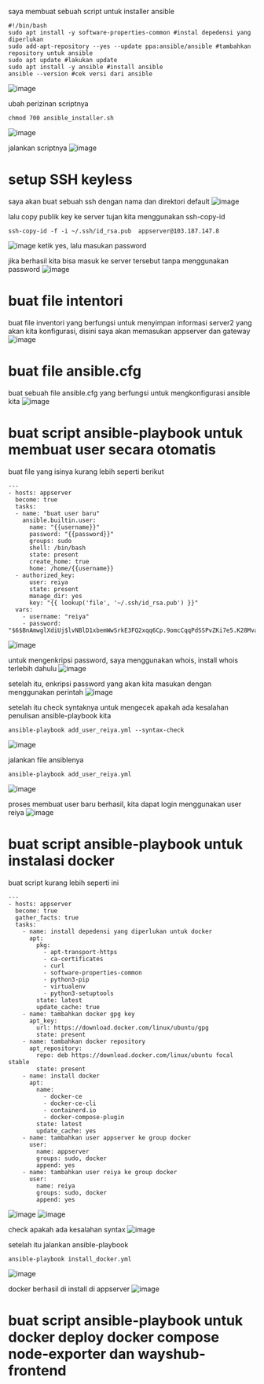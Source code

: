 saya membuat sebuah script untuk installer ansible
```
#!/bin/bash
sudo apt install -y software-properties-common #instal depedensi yang diperlukan
sudo add-apt-repository --yes --update ppa:ansible/ansible #tambahkan repository untuk ansible
sudo apt update #lakukan update
sudo apt install -y ansible #install ansible
ansible --version #cek versi dari ansible
```
![image](https://user-images.githubusercontent.com/36489276/207254765-68c3de55-73ec-40f8-ba58-e0b78038be41.png)

ubah perizinan scriptnya
```
chmod 700 ansible_installer.sh
```

![image](https://user-images.githubusercontent.com/36489276/207254824-e79b552a-136f-4706-b625-ff7bd3ef2c32.png)

jalankan scriptnya
![image](https://user-images.githubusercontent.com/36489276/207255574-a16c2e04-aa28-4485-8d47-3b3ff8d0c7a4.png)

# setup SSH keyless
saya akan buat sebuah ssh dengan nama dan direktori default
![image](https://user-images.githubusercontent.com/36489276/207267225-d8a029e8-b20b-4c62-85a2-d22578bb8bcf.png)

lalu copy publik key ke server tujan kita menggunakan ssh-copy-id
```
ssh-copy-id -f -i ~/.ssh/id_rsa.pub  appserver@103.187.147.8
```
![image](https://user-images.githubusercontent.com/36489276/207267682-c510de0a-41ac-48c6-a30a-6cc24013a126.png)
ketik yes, lalu masukan password

jika berhasil kita bisa masuk ke server tersebut tanpa menggunakan password
![image](https://user-images.githubusercontent.com/36489276/207267950-c39f1931-e357-43ba-9a4f-06266f4cf7fe.png)

# buat file intentori
buat file inventori yang berfungsi untuk menyimpan informasi server2 yang akan kita konfigurasi, disini saya akan memasukan appserver dan gateway
![image](https://user-images.githubusercontent.com/36489276/207364210-4dbe86c0-1bd4-44e9-8486-f355bb8f2634.png)

# buat file ansible.cfg
buat sebuah file ansible.cfg yang berfungsi untuk mengkonfigurasi ansible kita
![image](https://user-images.githubusercontent.com/36489276/207320891-9872d6d3-2749-4c2d-a76f-c703d680fb50.png)

# buat script ansible-playbook untuk membuat user secara otomatis
buat file yang isinya kurang lebih seperti berikut
```
---
- hosts: appserver
  become: true
  tasks:
  - name: "buat user baru"
    ansible.builtin.user:
      name: "{{username}}"
      password: "{{password}}"
      groups: sudo
      shell: /bin/bash
      state: present
      create_home: true
      home: /home/{{username}}
  - authorized_key:
      user: reiya
      state: present
      manage_dir: yes
      key: "{{ lookup('file', '~/.ssh/id_rsa.pub') }}"
  vars:
    - username: "reiya"
    - password: "$6$BnAmwglXdiUj$lvNBlD1xbemWwSrkE3FQ2xqq6Cp.9omcCqqPdSSPvZKi7e5.K28Mvamv4miE/2/6kSEwmxxT9QzK9HYNZC3bC/"
```
![image](https://user-images.githubusercontent.com/36489276/207321635-ab9680e0-233b-46ac-8d1d-ee4b5ba134a8.png)

untuk mengenkripsi password, saya menggunakan whois, install whois terlebih dahulu
![image](https://user-images.githubusercontent.com/36489276/207385008-1ac8bb43-d920-450d-ab50-7820a5cdc168.png)

setelah itu, enkripsi password yang akan kita masukan dengan menggunakan perintah
![image](https://user-images.githubusercontent.com/36489276/207385154-1dcc408b-dce2-4eb1-bb6f-20ace1914c03.png)

setelah itu check syntaknya untuk mengecek apakah ada kesalahan penulisan ansible-playbook kita
```
ansible-playbook add_user_reiya.yml --syntax-check
```
![image](https://user-images.githubusercontent.com/36489276/207321916-6b28350c-f235-45f4-bf62-6ca0056f45b1.png)

jalankan file ansiblenya
```
ansible-playbook add_user_reiya.yml
```
![image](https://user-images.githubusercontent.com/36489276/207321212-4b587d87-9c17-47b8-a66d-f4534025dddc.png)

proses membuat user baru berhasil, kita dapat login menggunakan user reiya
![image](https://user-images.githubusercontent.com/36489276/207322253-29a1c12c-46fd-493f-8b3d-fbf7b7caea47.png)

# buat script ansible-playbook untuk instalasi docker
buat script kurang lebih seperti ini
```
---
- hosts: appserver
  become: true
  gather_facts: true
  tasks:
    - name: install depedensi yang diperlukan untuk docker
      apt:
        pkg:
          - apt-transport-https
          - ca-certificates
          - curl
          - software-properties-common
          - python3-pip
          - virtualenv
          - python3-setuptools
        state: latest
        update_cache: true
    - name: tambahkan docker gpg key
      apt_key:
        url: https://download.docker.com/linux/ubuntu/gpg
        state: present
    - name: tambahkan docker repository
      apt_repository:
        repo: deb https://download.docker.com/linux/ubuntu focal stable
        state: present
    - name: install docker
      apt:
        name:
          - docker-ce
          - docker-ce-cli
          - containerd.io
          - docker-compose-plugin
        state: latest
        update_cache: yes
    - name: tambahkan user appserver ke group docker
      user:
        name: appserver
        groups: sudo, docker
        append: yes    
    - name: tambahkan user reiya ke group docker
      user:
        name: reiya
        groups: sudo, docker
        append: yes
```
![image](https://user-images.githubusercontent.com/36489276/207324252-47cf3e29-c612-47fe-a042-8a8e0ed87f52.png)
![image](https://user-images.githubusercontent.com/36489276/207324296-d826c460-b1cd-4cf4-828b-dbcdf53a727c.png)


check apakah ada kesalahan syntax
![image](https://user-images.githubusercontent.com/36489276/207324399-c8a183a5-6efb-4b09-b54b-1160587aac06.png)

setelah itu jalankan ansible-playbook
```
ansible-playbook install_docker.yml
```
![image](https://user-images.githubusercontent.com/36489276/207325489-7d7c3bae-ab3a-4733-af09-ee5b875c3952.png)

docker berhasil di install di appserver
![image](https://user-images.githubusercontent.com/36489276/207325652-e6a48036-53e7-44d9-ba55-fe849ccc36cc.png)

# buat script ansible-playbook untuk docker deploy docker compose node-exporter dan wayshub-frontend
